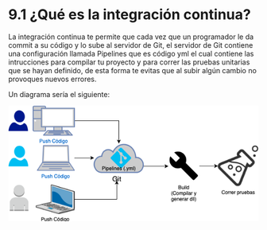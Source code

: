 # 9.1 ¿Qué es la integración continua?

La integración continua te permite que cada vez que un programador le da commit a su código y lo sube al servidor de Git, el servidor de Git contiene una configuración llamada Pipelines que es código yml el cual contiene las intrucciones para compilar tu proyecto y para correr las pruebas unitarias que se hayan definido, de esta forma te evitas que al subir algún cambio no provoques nuevos errores.

Un diagrama sería el siguiente:

![](../.gitbook/assets/image%20%28155%29.png)

